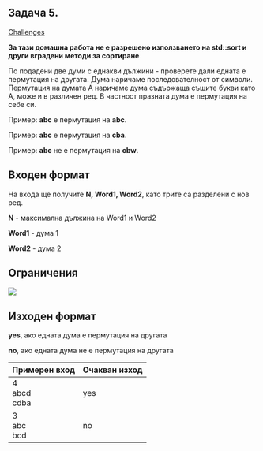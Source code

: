 ## Задача 5.

[Challenges](https://www.hackerrank.com/contests/practice-2-sda/challenges)

**За тази домашна работа не е разрешено използването на std::sort и други вградени методи за сортиране**

По подадени две думи с еднакви дължини - проверете дали едната е пермутация на другата. Дума наричаме последователност от символи. Пермутация на думата А наричаме дума съдържаща същите букви като А, може и в различен ред. В частност празната дума е пермутация на себе си.

Пример: **abc** е пермутация на **abc**.

Пример: **abc** е пермутация на **cba**.

Пример: **abc** не е пермутация на **cbw**.

## Входен формат

На входа ще получите **N, Word1, Word2**, като трите са разделени с нов ред.

**N** - максимална дължина на Word1 и Word2

**Word1** - дума 1

**Word2** - дума 2

## Ограничения

<img src="https://latex.codecogs.com/svg.latex?\Large&space;0\le{N}\le{150*10^6}">

## Изходен формат

**yes**, ако едната дума е пермутация на другата

**no**, ако едната дума не е пермутация на другата

Примерен вход|Очакван изход
-|-
4<br>abcd<br>cdba|yes
3<br>abc<br>bcd|no
